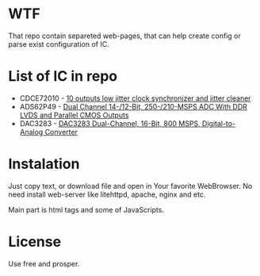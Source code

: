 # WTF

That repo contain separeted web-pages, that can help create config or parse exist configuration of IC.

# List of IC in repo
 
 * CDCE72010 - [10 outputs low jitter clock synchronizer and jitter cleaner](https://www.ti.com/product/CDCE72010)
 * ADS62P49 - [Dual Channel 14-/12-Bit, 250-/210-MSPS ADC With DDR LVDS and Parallel CMOS Outputs](https://www.ti.com/lit/pdf/slas635)
 * DAC3283 - [DAC3283 Dual-Channel, 16-Bit, 800 MSPS, Digital-to-Analog Converter](https://www.ti.com/lit/gpn/dac3283)

# Instalation

Just copy text, or download file and open in Your favorite WebBrowser. No need install web-server like litehttpd, apache, nginx and etc.

Main part is html tags and some of JavaScripts.

# License

Use free and prosper.